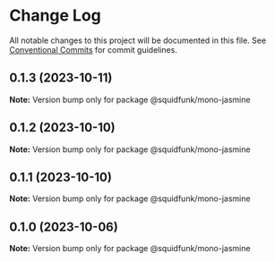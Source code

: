 # Change Log

All notable changes to this project will be documented in this file.
See [Conventional Commits](https://conventionalcommits.org) for commit guidelines.

## 0.1.3 (2023-10-11)

**Note:** Version bump only for package @squidfunk/mono-jasmine





## 0.1.2 (2023-10-10)

**Note:** Version bump only for package @squidfunk/mono-jasmine





## 0.1.1 (2023-10-10)

**Note:** Version bump only for package @squidfunk/mono-jasmine





## 0.1.0 (2023-10-06)

**Note:** Version bump only for package @squidfunk/mono-jasmine
